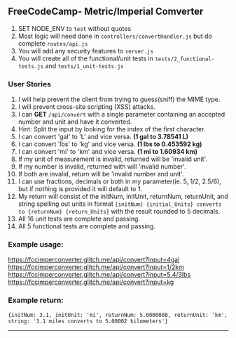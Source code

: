 **FreeCodeCamp**- Metric/Imperial Comverter
------

1) SET NODE_ENV to `test` without quotes
2) Most logic will need done in `controllers/convertHandler.js` but do complete `routes/api.js`
3) You will add any security features to `server.js`
4) You will create all of the functional/unit tests in `tests/2_functional-tests.js` and `tests/1_unit-tests.js`


### User Stories

1.  I will help prevent the client from trying to guess(sniff) the MIME type.
2.  I will prevent cross-site scripting (XSS) attacks.
3.  I can **GET** `/api/convert` with a single parameter containing an accepted number and unit and have it converted.
4.  Hint: Split the input by looking for the index of the first character.
5.  I can convert 'gal' to 'L' and vice versa. **(1 gal to 3.78541 L)**
6.  I can convert 'lbs' to 'kg' and vice versa. **(1 lbs to 0.453592 kg)**
7.  I can convert 'mi' to 'km' and vice versa. **(1 mi to 1.60934 km)**
8.  If my unit of measurement is invalid, returned will be 'invalid unit'.
9.  If my number is invalid, returned with will 'invalid number'.
10.  If both are invalid, return will be 'invalid number and unit'.
11.  I can use fractions, decimals or both in my parameter(ie. 5, 1/2, 2.5/6), but if nothing is provided it will default to 1.
12.  My return will consist of the initNum, initUnit, returnNum, returnUnit, and string spelling out units in format `{initNum} {initial_Units} converts to {returnNum} {return_Units}` with the result rounded to 5 decimals.
13.  All 16 unit tests are complete and passing.
14.  All 5 functional tests are complete and passing.

### Example usage:

https://fccimperconverter.glitch.me/api/convert?input=4gal  
https://fccimperconverter.glitch.me/api/convert?input=1/2km  
https://fccimperconverter.glitch.me/api/convert?input=5.4/3lbs  
https://fccimperconverter.glitch.me/api/convert?input=kg  

### Example return:

`{initNum: 3.1, initUnit: 'mi', returnNum: 5.0000008, returnUnit: 'km', string: '3.1 miles converts to 5.00002 kilometers'}`</div>

* * *
